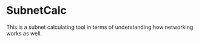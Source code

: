 # SubnetCalc
This is a subnet calculating tool in terms of understanding how networking works as well.
